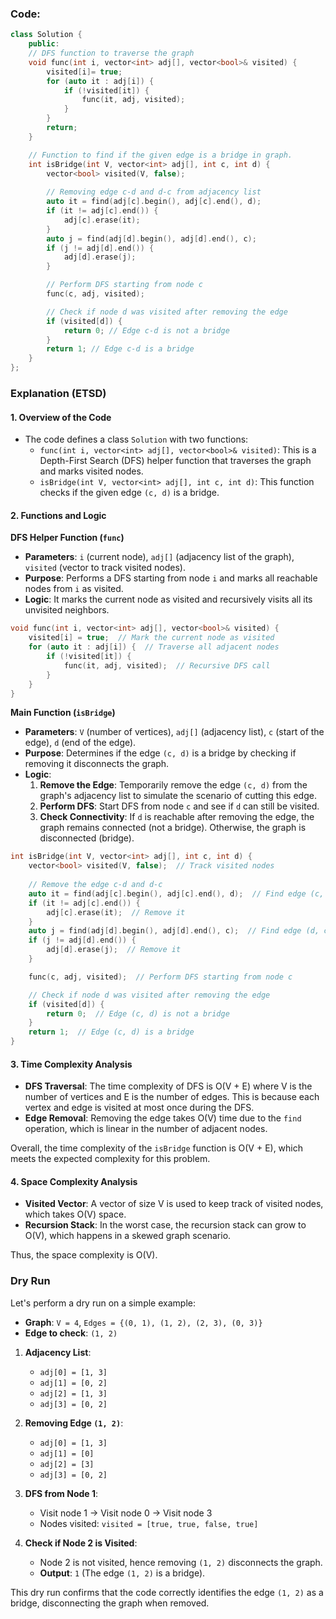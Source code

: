 ### Code:
```cpp
class Solution {
    public:
    // DFS function to traverse the graph
    void func(int i, vector<int> adj[], vector<bool>& visited) {
        visited[i]= true;
        for (auto it : adj[i]) {
            if (!visited[it]) {
                func(it, adj, visited);
            }
        }
        return;
    }

    // Function to find if the given edge is a bridge in graph.
    int isBridge(int V, vector<int> adj[], int c, int d) {
        vector<bool> visited(V, false);
        
        // Removing edge c-d and d-c from adjacency list
        auto it = find(adj[c].begin(), adj[c].end(), d);
        if (it != adj[c].end()) {
            adj[c].erase(it);
        }
        auto j = find(adj[d].begin(), adj[d].end(), c);
        if (j != adj[d].end()) {
            adj[d].erase(j);
        }

        // Perform DFS starting from node c
        func(c, adj, visited);

        // Check if node d was visited after removing the edge
        if (visited[d]) {
            return 0; // Edge c-d is not a bridge
        }
        return 1; // Edge c-d is a bridge
    }
};
```
### Explanation (ETSD)

#### 1. **Overview of the Code**

- The code defines a class `Solution` with two functions:
  - `func(int i, vector<int> adj[], vector<bool>& visited)`: This is a Depth-First Search (DFS) helper function that traverses the graph and marks visited nodes.
  - `isBridge(int V, vector<int> adj[], int c, int d)`: This function checks if the given edge `(c, d)` is a bridge.

#### 2. **Functions and Logic**

**DFS Helper Function (`func`)**

- **Parameters**: `i` (current node), `adj[]` (adjacency list of the graph), `visited` (vector to track visited nodes).
- **Purpose**: Performs a DFS starting from node `i` and marks all reachable nodes from `i` as visited.
- **Logic**: It marks the current node as visited and recursively visits all its unvisited neighbors.

```cpp
void func(int i, vector<int> adj[], vector<bool>& visited) {
    visited[i] = true;  // Mark the current node as visited
    for (auto it : adj[i]) {  // Traverse all adjacent nodes
        if (!visited[it]) {
            func(it, adj, visited);  // Recursive DFS call
        }
    }
}
```

**Main Function (`isBridge`)**

- **Parameters**: `V` (number of vertices), `adj[]` (adjacency list), `c` (start of the edge), `d` (end of the edge).
- **Purpose**: Determines if the edge `(c, d)` is a bridge by checking if removing it disconnects the graph.
- **Logic**:
  1. **Remove the Edge**: Temporarily remove the edge `(c, d)` from the graph's adjacency list to simulate the scenario of cutting this edge.
  2. **Perform DFS**: Start DFS from node `c` and see if `d` can still be visited.
  3. **Check Connectivity**: If `d` is reachable after removing the edge, the graph remains connected (not a bridge). Otherwise, the graph is disconnected (bridge).

```cpp
int isBridge(int V, vector<int> adj[], int c, int d) {
    vector<bool> visited(V, false);  // Track visited nodes
    
    // Remove the edge c-d and d-c
    auto it = find(adj[c].begin(), adj[c].end(), d);  // Find edge (c, d)
    if (it != adj[c].end()) {
        adj[c].erase(it);  // Remove it
    }
    auto j = find(adj[d].begin(), adj[d].end(), c);  // Find edge (d, c)
    if (j != adj[d].end()) {
        adj[d].erase(j);  // Remove it
    }

    func(c, adj, visited);  // Perform DFS starting from node c

    // Check if node d was visited after removing the edge
    if (visited[d]) {
        return 0;  // Edge (c, d) is not a bridge
    }
    return 1;  // Edge (c, d) is a bridge
}
```

#### 3. **Time Complexity Analysis**

- **DFS Traversal**: The time complexity of DFS is O(V + E) where V is the number of vertices and E is the number of edges. This is because each vertex and edge is visited at most once during the DFS.
- **Edge Removal**: Removing the edge takes O(V) time due to the `find` operation, which is linear in the number of adjacent nodes.

Overall, the time complexity of the `isBridge` function is O(V + E), which meets the expected complexity for this problem.

#### 4. **Space Complexity Analysis**

- **Visited Vector**: A vector of size V is used to keep track of visited nodes, which takes O(V) space.
- **Recursion Stack**: In the worst case, the recursion stack can grow to O(V), which happens in a skewed graph scenario.

Thus, the space complexity is O(V).

### Dry Run

Let's perform a dry run on a simple example:

- **Graph**: `V = 4`, `Edges = {(0, 1), (1, 2), (2, 3), (0, 3)}`
- **Edge to check**: `(1, 2)`

1. **Adjacency List**:
   - `adj[0] = [1, 3]`
   - `adj[1] = [0, 2]`
   - `adj[2] = [1, 3]`
   - `adj[3] = [0, 2]`

2. **Removing Edge `(1, 2)`**:
   - `adj[0] = [1, 3]`
   - `adj[1] = [0]`
   - `adj[2] = [3]`
   - `adj[3] = [0, 2]`

3. **DFS from Node 1**:
   - Visit node 1 → Visit node 0 → Visit node 3
   - Nodes visited: `visited = [true, true, false, true]`

4. **Check if Node 2 is Visited**:
   - Node 2 is not visited, hence removing `(1, 2)` disconnects the graph.
   - **Output**: `1` (The edge `(1, 2)` is a bridge).

This dry run confirms that the code correctly identifies the edge `(1, 2)` as a bridge, disconnecting the graph when removed.
